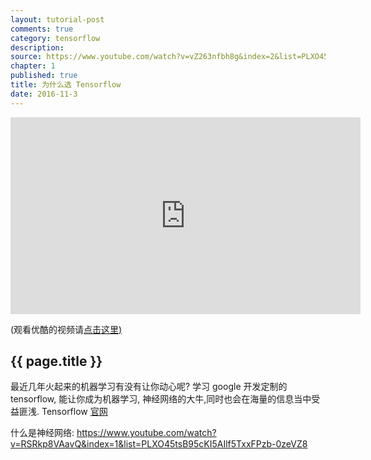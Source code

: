 ```yaml
---
layout: tutorial-post
comments: true
category: tensorflow
description: 
source: https://www.youtube.com/watch?v=vZ263nfbh8g&index=2&list=PLXO45tsB95cKI5AIlf5TxxFPzb-0zeVZ8
chapter: 1
published: true
title: 为什么选 Tensorflow
date: 2016-11-3
---
```


<iframe width="560" height="315" src="https://www.youtube.com/embed/vZ263nfbh8g?list=PLXO45tsB95cKI5AIlf5TxxFPzb-0zeVZ8" frameborder="0" allowfullscreen></iframe>
<p class="link-under-youtube">(观看优酷的视频请<a href="#" target="_blank">点击这里)</a></p>

## {{ page.title }}

最近几年火起来的机器学习有没有让你动心呢?
学习 google 开发定制的 tensorflow, 能让你成为机器学习, 神经网络的大牛,同时也会在海量的信息当中受益匪浅.
Tensorflow [官网](https://www.tensorflow.org/)

什么是神经网络: https://www.youtube.com/watch?v=RSRkp8VAavQ&index=1&list=PLXO45tsB95cKI5AIlf5TxxFPzb-0zeVZ8
